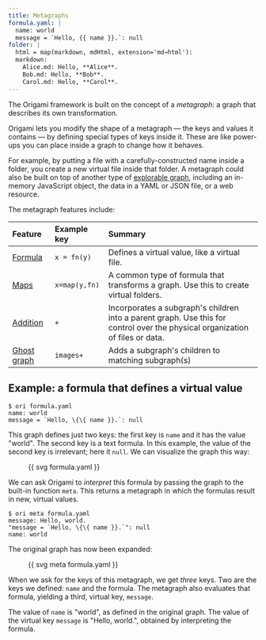 ```yaml
---
title: Metagraphs
formula.yaml: |
  name: world
  message = `Hello, {{ name }}.`: null
folder: |
  html = map(markdown, mdHtml, extension='md→html'):
  markdown:
    Alice.md: Hello, **Alice**.
    Bob.md: Hello, **Bob**.
    Carol.md: Hello, **Carol**.
---
```


The Origami framework is built on the concept of a _metagraph_: a graph that describes its own transformation.

Origami lets you modify the shape of a metagraph — the keys and values it contains — by defining special types of keys inside it. These are like power-ups you can place inside a graph to change how it behaves.

For example, by putting a file with a carefully-constructed name inside a folder, you create a new virtual file inside that folder. A metagraph could also be built on top of another type of [explorable graph](/pattern/interface.html), including an in-memory JavaScript object, the data in a YAML or JSON file, or a web resource.

The metagraph features include:

| Feature                    | Example key   | Summary                                                                                                                       |
| :------------------------- | :------------ | :---------------------------------------------------------------------------------------------------------------------------- |
| [Formula](formulas.html)   | `x = fn(y)`   | Defines a virtual value, like a virtual file.                                                                                 |
| [Maps](maps.html)          | `x=map(y,fn)` | A common type of formula that transforms a graph. Use this to create virtual folders.                                         |
| [Addition](additions.html) | `+`           | Incorporates a subgraph's children into a parent graph. Use this for control over the physical organization of files or data. |
| [Ghost graph](ghosts.html) | `images+`     | Adds a subgraph's children to matching subgraph(s)                                                                            |

## Example: a formula that defines a virtual value

```console assert: true
$ ori formula.yaml
name: world
message = `Hello, \{\{ name }}.`: null
```

This graph defines just two keys: the first key is `name` and it has the value "world". The second key is a text formula. In this example, the value of the second key is irrelevant; here it `null`. We can visualize the graph this way:

<figure>
{{ svg formula.yaml }}
</figure>

We can ask Origami to _interpret_ this formula by passing the graph to the built-in function `meta`. This returns a metagraph in which the formulas result in new, virtual values.

```console assert: true
$ ori meta formula.yaml
message: Hello, world.
"message = `Hello, \{\{ name }}.`": null
name: world
```

The original graph has now been expanded:

<figure>
{{ svg meta formula.yaml }}
</figure>

When we ask for the keys of this metagraph, we get _three_ keys. Two are the keys we defined: `name` and the formula. The metagraph also evaluates that formula, yielding a third, virtual key, `message`.

The value of `name` is "world", as defined in the original graph. The value of the virtual key `message` is "Hello, world.", obtained by interpreting the formula.
